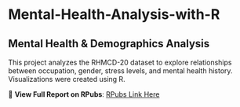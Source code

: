 # Mental-Health-Analysis-with-R

## Mental Health & Demographics Analysis  
This project analyzes the RHMCD-20 dataset to explore relationships between occupation, gender, stress levels, and mental health history.  
Visualizations were created using R.  

🔗 **View Full Report on RPubs**: [RPubs Link Here]([your-rpubs-link](http://rpubs.com/yash-majithia/1285022))
